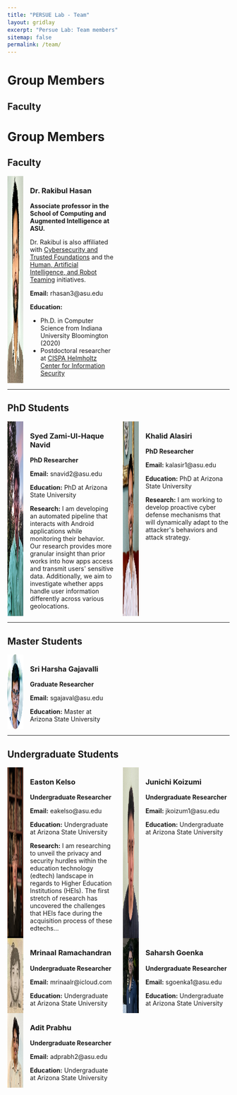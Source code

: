 ```yaml
---
title: "PERSUE Lab - Team"
layout: gridlay
excerpt: "Persue Lab: Team members"
sitemap: false
permalink: /team/
---
```


# Group Members

## Faculty

# Group Members

## Faculty

<div style="display: flex; flex-wrap: wrap; gap: 20px;">
  <div style="display: flex; gap: 15px; width: 48%;">
    <img src="../img/dr_rakibul_hasan.png" alt="Dr. Rakibul Hasan" style="max-width: 15%; height: auto;">
    <div>
      <h3>Dr. Rakibul Hasan</h3>
      <p><strong>Associate professor in the School of Computing and Augmented Intelligence at ASU.</strong></p>
      <p>Dr. Rakibul is also affiliated with <a href="https://globalsecurity.asu.edu/expertise/cybersecurity-and-trusted-foundations">Cybersecurity and Trusted Foundations</a> and the <a href="https://globalsecurity.asu.edu/expertise/human-artificial-intelligence-and-robot-teaming">Human, Artificial Intelligence, and Robot Teaming</a> initiatives.</p>
      <p><strong>Email:</strong> rhasan3@asu.edu</p>
      <p><strong>Education:</strong></p>
      <ul>
        <li>Ph.D. in Computer Science from Indiana University Bloomington (2020)</li>
        <li>Postdoctoral researcher at <a href="https://cispa.de/en">CISPA Helmholtz Center for Information Security</a></li>
      </ul>
    </div>
  </div>
</div>

---

## PhD Students

<div style="display: flex; flex-wrap: wrap; gap: 20px;">
  <div style="display: flex; gap: 15px; width: 48%;">
    <img src="../img/navid.jpg" alt="Syed Zami-Ul-Haque Navid" style="max-width: 15%; height: auto;">
    <div>
      <h3>Syed Zami-Ul-Haque Navid</h3>
      <p><strong>PhD Researcher</strong></p>
      <p><strong>Email:</strong> snavid2@asu.edu</p>
      <p><strong>Education:</strong> PhD at Arizona State University</p>
      <p><strong>Research:</strong> I am developing an automated pipeline that interacts with Android applications while monitoring their behavior. Our research provides more granular insight than prior works into how apps access and transmit users' sensitive data. Additionally, we aim to investigate whether apps handle user information differently across various geolocations.</p>
    </div>
  </div>

  <div style="display: flex; gap: 15px; width: 48%;">
    <img src="../img/Khalid.jpg" alt="Khalid Alasiri" style="max-width: 15%; height: auto;">
    <div>
      <h3>Khalid Alasiri</h3>
      <p><strong>PhD Researcher</strong></p>
      <p><strong>Email:</strong> kalasir1@asu.edu</p>
      <p><strong>Education:</strong> PhD at Arizona State University</p>
      <p><strong>Research:</strong> I am working to develop proactive cyber defense mechanisms that will dynamically adapt to the attacker's behaviors and attack strategy.</p>
    </div>
  </div>
</div>

---

## Master Students

<div style="display: flex; flex-wrap: wrap; gap: 20px;">
  <div style="display: flex; gap: 15px; width: 48%;">
    <img src="../img/SriHarshaGajavalli-profilepic.png" alt="Sri Harsha Gajavalli" style="max-width: 15%; height: auto;">
    <div>
      <h3>Sri Harsha Gajavalli</h3>
      <p><strong>Graduate Researcher</strong></p>
      <p><strong>Email:</strong> sgajaval@asu.edu</p>
      <p><strong>Education:</strong> Master at Arizona State University</p>
    </div>
  </div>
</div>

---

## Undergraduate Students

<div style="display: flex; flex-wrap: wrap; gap: 20px;">
  <div style="display: flex; gap: 15px; width: 48%;">
    <img src="../img/easton_kelso.jpg" alt="Easton Kelso" style="max-width: 15%; height: auto;">
    <div>
      <h3>Easton Kelso</h3>
      <p><strong>Undergraduate Researcher</strong></p>
      <p><strong>Email:</strong> eakelso@asu.edu</p>
      <p><strong>Education:</strong> Undergraduate at Arizona State University</p>
      <p><strong>Research:</strong> I am researching to unveil the privacy and security hurdles within the education technology (edtech) landscape in regards to Higher Education Institutions (HEIs). The first stretch of research has uncovered the challenges that HEIs face during the acquisition process of these edtechs...</p>
    </div>
  </div>

  <div style="display: flex; gap: 15px; width: 48%;">
    <img src="../img/Junichi .jpeg" alt="Junichi Koizumi" style="max-width: 15%; height: auto;">
    <div>
      <h3>Junichi Koizumi</h3>
      <p><strong>Undergraduate Researcher</strong></p>
      <p><strong>Email:</strong> jkoizum1@asu.edu</p>
      <p><strong>Education:</strong> Undergraduate at Arizona State University</p>
    </div>
  </div>
</div>

<div style="display: flex; flex-wrap: wrap; gap: 20px;">
  <div style="display: flex; gap: 15px; width: 48%;">
    <img src="../img/Mrinaal.jpeg" alt="Mrinaal Ramachandran" style="max-width: 15%; height: auto;">
    <div>
      <h3>Mrinaal Ramachandran</h3>
      <p><strong>Undergraduate Researcher</strong></p>
      <p><strong>Email:</strong> mrinaalr@icloud.com</p>
      <p><strong>Education:</strong> Undergraduate at Arizona State University</p>
    </div>
  </div>

  <div style="display: flex; gap: 15px; width: 48%;">
    <img src="../img/saharsh.png" alt="Saharsh Goenka" style="max-width: 15%; height: auto;">
    <div>
      <h3>Saharsh Goenka</h3>
      <p><strong>Undergraduate Researcher</strong></p>
      <p><strong>Email:</strong> sgoenka1@asu.edu</p>
      <p><strong>Education:</strong> Undergraduate at Arizona State University</p>
    </div>
  </div>
</div>

<div style="display: flex; flex-wrap: wrap; gap: 20px;">
  <div style="display: flex; gap: 15px; width: 48%;">
    <img src="../img/Adit_PFP1.jpeg" alt="Adit Prabhu" style="max-width: 15%; height: auto;">
    <div>
      <h3>Adit Prabhu</h3>
      <p><strong>Undergraduate Researcher</strong></p>
      <p><strong>Email:</strong> adprabh2@asu.edu</p>
      <p><strong>Education:</strong> Undergraduate at Arizona State University</p>
    </div>
  </div>
</div>

